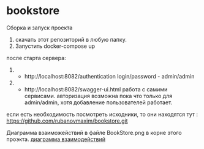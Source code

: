 # bookstore

Сборка и запуск проекта
1. скачать этот репозиторий в любую папку.
2. Запустить docker-compose up

после старта сервера:
 1. - http://localhost:8082/authentication
    login/password -  admin/admin
 2. - http://localhost:8082/swagger-ui.html
     работа с самими сервисами.
     авторизация возможна пока что только для  admin/admin, хотя добавление пользователей работает.


если есть необходимость посмотреть исходники, то они находятся тут :
       https://github.com/rubanovmaxim/bookstore.git

Диаграмма взаиможействий в файле BookStore.png  в корне этого проэкта.
[диаграмма взаимодействий](BookStore.png)


